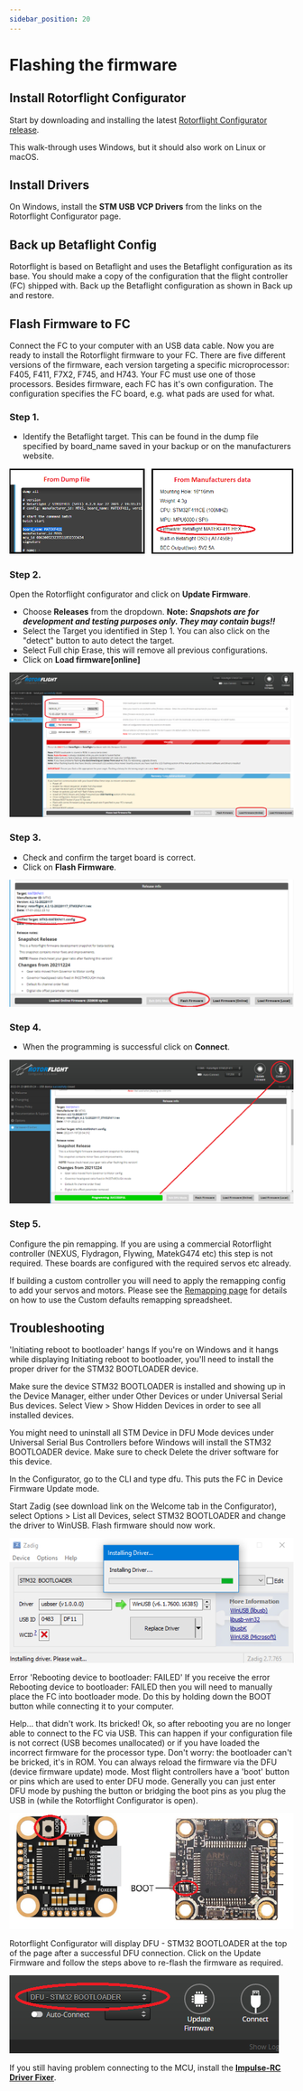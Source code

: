 ```yaml
---
sidebar_position: 20
---
```

# Flashing the firmware

## Install Rotorflight Configurator
Start by downloading and installing the latest [Rotorflight Configurator release](https://github.com/rotorflight/rotorflight-configurator/releases). 

This walk-through uses Windows, but it should also work on Linux or macOS.

## Install Drivers
On Windows, install the **STM USB VCP Drivers** from the links on the Rotorflight Configurator page.

## Back up Betaflight Config
Rotorflight is based on Betaflight and uses the Betaflight configuration as its base. You should make a copy of the configuration that the flight controller (FC) shipped with. Back up the Betaflight configuration as shown in Back up and restore.

## Flash Firmware to FC
Connect the FC to your computer with an USB data cable. Now you are ready to install the Rotorflight firmware to your FC. There are five different versions of the firmware, each version targeting a specific microprocessor: F405, F411, F7X2, F745, and H743. Your FC must use one of those processors. Besides firmware, each FC has it's own configuration. The configuration specifies the FC board, e.g. what pads are used for what.

### Step 1.
* Identify the Betaflight target. This can be found in the dump file specified by board_name saved in your backup or on the manufacturers website.

![Flashing](./img/flash-1.png)

### Step 2.
Open the Rotorflight configurator and click on **Update Firmware**.

* Choose **Releases** from the dropdown. **Note:** ***Snapshots are for development and testing purposes only. They may contain bugs!!*** 
* Select the Target you identified in Step 1. You can also click on the "detect" button to auto detect the target.  
* Select Full chip Erase, this will remove all previous configurations.
* Click on **Load firmware[online]**  

![Flashing](./img/flash-2.png)

### Step 3.
* Check and confirm the target board is correct.
* Click on **Flash Firmware**.

![Flashing](./img/flash-3.png)

### Step 4.
* When the programming is successful click on **Connect**.

![Flashing](./img/flash-4.png)

### Step 5.
Configure the pin remapping. If you are using a commercial Rotorflight controller (NEXUS, Flydragon, Flywing, MatekG474 etc) this step is not required. These boards are configured with the required servos etc already. 

If building a custom controller you will need to apply the remapping config to add your servos and motors. Please see the [Remapping  page](Remapping.md) for details on how to use the Custom defaults remapping spreadsheet.

## Troubleshooting
'Initiating reboot to bootloader' hangs
If you're on Windows and it hangs while displaying Initiating reboot to bootloader, you'll need to install the proper driver for the STM32 BOOTLOADER device.

Make sure the device STM32 BOOTLOADER is installed and showing up in the Device Manager, either under Other Devices or under Universal Serial Bus devices. Select View > Show Hidden Devices in order to see all installed devices.

You might need to uninstall all STM Device in DFU Mode devices under Universal Serial Bus Controllers before Windows will install the STM32 BOOTLOADER device. Make sure to check Delete the driver software for this device.

In the Configurator, go to the CLI and type dfu. This puts the FC in Device Firmware Update mode.

Start Zadig (see download link on the Welcome tab in the Configurator), select Options > List all Devices, select STM32 BOOTLOADER and change the driver to WinUSB. Flash firmware should now work.

![Flashing](./img/flash-5.png)

Error 'Rebooting device to bootloader: FAILED'
If you receive the error Rebooting device to bootloader: FAILED then you will need to manually place the FC into bootloader mode. Do this by holding down the BOOT button while connecting it to your computer.

Help... that didn't work. Its bricked!
Ok, so after rebooting you are no longer able to connect to the FC via USB. This can happen if your configuration file is not correct (USB becomes unallocated) or if you have loaded the incorrect firmware for the processor type. Don't worry: the bootloader can't be bricked, it's in ROM. You can always reload the firmware via the DFU (device firmware update) mode. Most flight controllers have a 'boot' button or pins which are used to enter DFU mode. Generally you can just enter DFU mode by pushing the button or bridging the boot pins as you plug the USB in (while the Rotorflight Configurator is open).

![Flashing](./img/flash-6.png)

Rotorflight Configurator will display DFU - STM32 BOOTLOADER at the top of the page after a successful DFU connection. Click on the Update Firmware and follow the steps above to re-flash the firmware as required.

![Flashing](./img/flash-7.png)

If you still having problem connecting to the MCU, install the [**Impulse-RC Driver Fixer**](https://impulserc.com/pages/downloads).


